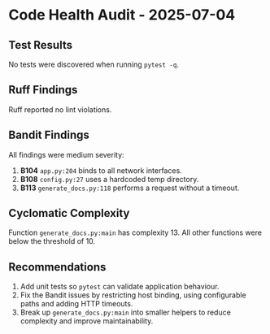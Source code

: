 # Code Health Audit - 2025-07-04

## Test Results
No tests were discovered when running `pytest -q`.

## Ruff Findings
Ruff reported no lint violations.

## Bandit Findings
All findings were medium severity:
1. **B104** `app.py:204` binds to all network interfaces.
2. **B108** `config.py:27` uses a hardcoded temp directory.
3. **B113** `generate_docs.py:118` performs a request without a timeout.

## Cyclomatic Complexity
Function `generate_docs.py:main` has complexity 13.
All other functions were below the threshold of 10.

## Recommendations
1. Add unit tests so `pytest` can validate application behaviour.
2. Fix the Bandit issues by restricting host binding, using configurable paths and adding HTTP timeouts.
3. Break up `generate_docs.py:main` into smaller helpers to reduce complexity and improve maintainability.

